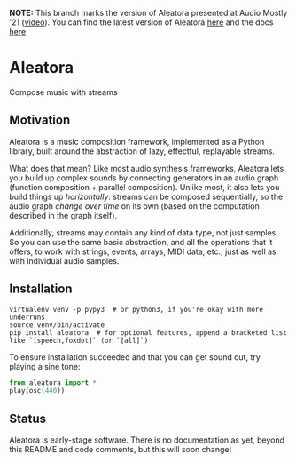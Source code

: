 **NOTE:** This branch marks the version of Aleatora presented at Audio Mostly '21 ([video](https://www.youtube.com/watch?v=F2V-n4nsLgM)). You can find the latest version of Aleatora [here](https://github.com/ijc8/aleatora) and the docs [here](https://aleatora.readthedocs.io).

# Aleatora

Compose music with streams

## Motivation

Aleatora is a music composition framework, implemented as a Python library, built around the abstraction of lazy, effectful, replayable streams.

What does that mean? Like most audio synthesis frameworks, Aleatora lets you build up complex sounds by connecting generators in an audio graph (function composition + parallel composition). Unlike most, it also lets you build things up _horizontally_: streams can be composed sequentially, so the audio graph _change over time_ on its own (based on the computation described in the graph itself).

Additionally, streams may contain any kind of data type, not just samples. So you can use the same basic abstraction, and all the operations that it offers, to work with strings, events, arrays, MIDI data, etc., just as well as with individual audio samples.

## Installation

    virtualenv venv -p pypy3  # or python3, if you're okay with more underruns
    source venv/bin/activate
    pip install aleatora  # for optional features, append a bracketed list like `[speech,foxdot]` (or `[all]`)

To ensure installation succeeded and that you can get sound out, try playing a sine tone:
```python
from aleatora import *
play(osc(440))
```

## Status

Aleatora is early-stage software. There is no documentation as yet, beyond this README and code comments, but this will soon change!

